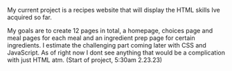 My current project is a recipes website that will display
the HTML skills Ive acquired so far. 

My goals are to create 12 pages in total, a homepage, choices page and meal pages for each meal and an ingredient prep page for certain ingredients. I estimate the challenging part coming later with CSS and JavaScript. As of right now I dont see anything that would be a complication with just HTML atm. (Start of project, 5:30am 2.23.23)